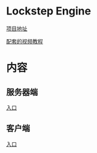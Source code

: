 # Lockstep Engine

[项目地址](https://github.com/JiepengTan/Lockstep-Tutorial?tab=readme-ov-file)

[配套的视频教程](https://www.bilibili.com/video/BV1ZJ411F7Sn?spm_id_from=333.788.videopod.episodes&vd_source=39d1f5edaf2101245ed36dad0e579847)

# 内容

## 服务器端

[入口](./Server/Lancher.md)

## 客户端

[入口](./Client/Launcher.md)